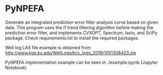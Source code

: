 # PyNPEFA
 Generate an integrated prediction error filter analysis curve based on given data. This program uses the l1 trend filtering algorithm before making the prediction error filter, and implements CVXOPT, Spectrum, lasio, and SciPy package. Check requirements.txt to install the required packages.
 
 Well log LAS file example is obtained from http://www.kgs.ku.edu/WellLogs/kcc_logs_2019/1051308423.zip
 
 PyNPEFA implementation example can be seen in ./example.ipynb (Jupyter Notebook)
 
